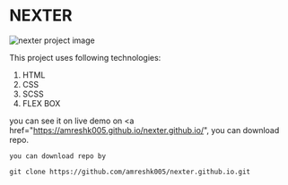 # NEXTER
<img src="https://github.com/amreshk005/nexter.github.io/blob/master/img/github_img.png" alt="nexter project image">


This project uses following technologies:
1. HTML
2. CSS
3. SCSS
4. FLEX BOX

you can see it on live demo on <a href="https://amreshk005.github.io/nexter.github.io/", you can download repo.

```
you can download repo by

git clone https://github.com/amreshk005/nexter.github.io.git

```
